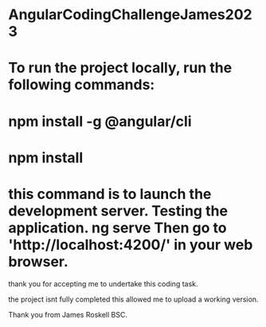 # AngularCodingChallengeJames2023

To run the project locally, run the following commands:
==========================================================================
npm install -g @angular/cli
==========================================================================
npm install
==========================================================================
this command is to launch the development server. Testing the application.
ng serve
Then go to 'http://localhost:4200/' in your web browser.
==========================================================================
thank you for accepting me to undertake this coding task.


the project isnt fully completed this allowed me to upload a working version. 

Thank you 
from James Roskell BSC.
